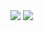 <tr align="middle">
  
  <img  style="max-width: 100%;" src="https://github-readme-stats.vercel.app/api?username=MindBreakerGM&show_icons=true&hide_border=true&theme=aura_dark"/>
  <img  style="max-width: 100%;" src="https://github-readme-stats.vercel.app/api/top-langs/?hide_border=true&username=MindBreakerGM"/>
<tr>
